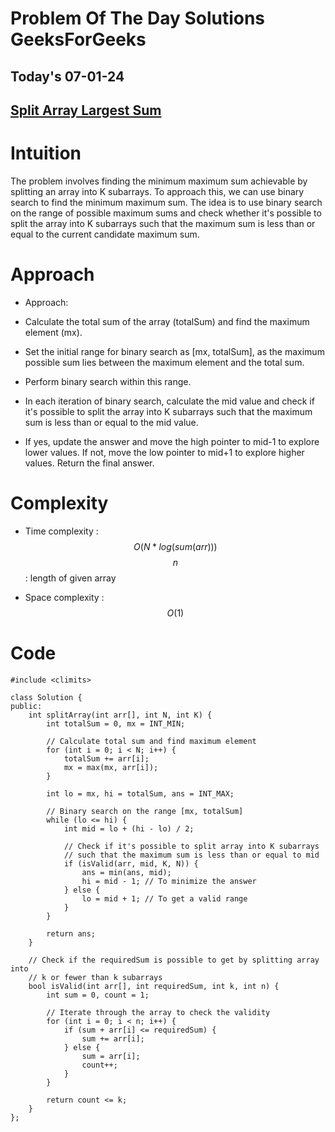 #  Problem Of The Day Solutions GeeksForGeeks

## Today's 07-01-24 
## [Split Array Largest Sum](https://www.geeksforgeeks.org/problems/split-array-largest-sum--141634/1)

# Intuition
<!-- Describe your first thoughts on how to solve this problem. -->
The problem involves finding the minimum maximum sum achievable by splitting an array into K subarrays. To approach this, we can use binary search to find the minimum maximum sum. The idea is to use binary search on the range of possible maximum sums and check whether it's possible to split the array into K subarrays such that the maximum sum is less than or equal to the current candidate maximum sum.

# Approach
<!-- Describe your approach to solving the problem. -->
- Approach:

- Calculate the total sum of the array (totalSum) and find the maximum element (mx).
- Set the initial range for binary search as [mx, totalSum], as the maximum possible sum lies between the maximum element and the total sum.
- Perform binary search within this range.
- In each iteration of binary search, calculate the mid value and check if it's possible to split the array into K subarrays such that the maximum sum is less than or equal to the mid value. 
- If yes, update the answer and move the high pointer to mid-1 to explore lower values. If not, move the low pointer to mid+1 to explore higher values.
Return the final answer.


# Complexity
- Time complexity : $$O(N*log(sum(arr)))$$
$$n$$ : length of given array
<!-- Add your time complexity here, e.g. $$O(n)$$ -->

- Space complexity : $$O(1)$$
<!-- Add your space complexity here, e.g. $$O(n)$$ -->

# Code
```
#include <climits>

class Solution {
public:
    int splitArray(int arr[], int N, int K) {
        int totalSum = 0, mx = INT_MIN;

        // Calculate total sum and find maximum element
        for (int i = 0; i < N; i++) {
            totalSum += arr[i];
            mx = max(mx, arr[i]);
        }

        int lo = mx, hi = totalSum, ans = INT_MAX;

        // Binary search on the range [mx, totalSum]
        while (lo <= hi) {
            int mid = lo + (hi - lo) / 2;

            // Check if it's possible to split array into K subarrays
            // such that the maximum sum is less than or equal to mid
            if (isValid(arr, mid, K, N)) {
                ans = min(ans, mid);
                hi = mid - 1; // To minimize the answer
            } else {
                lo = mid + 1; // To get a valid range
            }
        }

        return ans;
    }

    // Check if the requiredSum is possible to get by splitting array into
    // k or fewer than k subarrays
    bool isValid(int arr[], int requiredSum, int k, int n) {
        int sum = 0, count = 1;

        // Iterate through the array to check the validity
        for (int i = 0; i < n; i++) {
            if (sum + arr[i] <= requiredSum) {
                sum += arr[i];
            } else {
                sum = arr[i];
                count++;
            }
        }

        return count <= k;
    }
};

```
